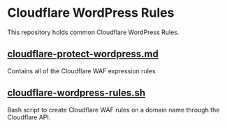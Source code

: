 # Cloudflare WordPress Rules
This repository holds common Cloudflare WordPress Rules.

## [cloudflare-protect-wordpress.md](cloudflare-protect-wordpress.md)
Contains all of the Cloudflare WAF expression rules

## [cloudflare-wordpress-rules.sh](cloudflare-wordpress-rules.sh)
Bash script to create Cloudflare WAF rules on a domain name through the Cloudflare API.

